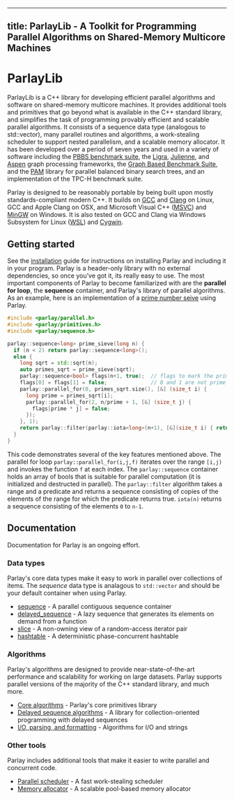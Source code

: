 
---
title: ParlayLib - A Toolkit for Programming Parallel Algorithms on Shared-Memory Multicore Machines
---

# ParlayLib

ParlayLib is a C++ library for developing efficient parallel algorithms and software on shared-memory multicore machines. It provides additional tools and primitives that go beyond what is available in the C++ standard library, and simplifies the task of programming provably efficient and scalable parallel algorithms. It consists of a sequence data type (analogous to std::vector), many parallel routines and algorithms, a work-stealing scheduler to support nested parallelism, and a scalable memory allocator. It has been developed over a period of seven years and used in a variety of software including the [PBBS benchmark suite](http://www.cs.cmu.edu/~pbbs/benchmarks.html), the [Ligra](http://jshun.github.io/ligra/), [Julienne](https://dl.acm.org/doi/pdf/10.1145/3087556.3087580), and [Aspen](https://github.com/ldhulipala/aspen) graph processing frameworks, the [Graph Based Benchmark Suite](https://github.com/ParAlg/gbbs), and the [PAM](https://cmuparlay.github.io/PAMWeb/) library for parallel balanced binary search trees, and an implementation of the TPC-H benchmark suite.

Parlay is designed to be reasonably portable by being built upon mostly standards-compliant modern C++. It builds on [GCC](https://gcc.gnu.org/) and [Clang](https://clang.llvm.org/) on Linux, GCC and Apple Clang on OSX, and Microsoft Visual C++ ([MSVC](https://visualstudio.microsoft.com/vs/)) and [MinGW](http://www.mingw.org/) on Windows. It is also tested on GCC and Clang via Windows Subsystem for Linux ([WSL](https://docs.microsoft.com/en-us/windows/wsl/about)) and [Cygwin](https://www.cygwin.com/).

## Getting started

See the [installation](./installation.md) guide for instructions on installing Parlay and including it in your program. Parlay is a header-only library with no external dependencies, so once you've got it, its really easy to use. The most important components of Parlay to become familiarized with are the **parallel for loop**, the **sequence** container, and Parlay's library of parallel algorithms. As an example, here is an implementation of a [prime number seive](https://en.wikipedia.org/wiki/Sieve_of_Eratosthenes) using Parlay.

```c++
#include <parlay/parallel.h>
#include <parlay/primitives.h>
#include <parlay/sequence.h>

parlay::sequence<long> prime_sieve(long n) {
  if (n < 2) return parlay::sequence<long>();
  else {
    long sqrt = std::sqrt(n);
    auto primes_sqrt = prime_sieve(sqrt);
    parlay::sequence<bool> flags(n+1, true);  // flags to mark the primes
    flags[0] = flags[1] = false;              // 0 and 1 are not prime
    parlay::parallel_for(0, primes_sqrt.size(), [&] (size_t i) {
      long prime = primes_sqrt[i];
      parlay::parallel_for(2, n/prime + 1, [&] (size_t j) {
        flags[prime * j] = false;
      });
    }, 1);
    return parlay::filter(parlay::iota<long>(n+1), [&](size_t i) { return flags[i]; });
  }
}
```

This code demonstrates several of the key features mentioned above. The parallel for loop `parlay::parallel_for(i,j,f)` iterates over the range `[i,j)` and invokes the function `f` at each index. The `parlay::sequence` container holds an array of bools that is suitable for parallel computation (it is initialized and destructed in parallel). The `parlay::filter` algorithm takes a range and a predicate and returns a sequence consisting of copies of the elements of the range for which the predicate returns true. `iota(n)` returns a sequence consisting of the elements `0` to `n-1`.

## Documentation

Documentation for Parlay is an ongoing effort.

### Data types

Parlay's core data types make it easy to work in parallel over collections of items. The *sequence* data type is analagous to `std::vector` and should be your default container when using Parlay.

* [sequence](./datatypes/sequence.md) - A parallel contiguous sequence container
* [delayed_sequence](./datatypes/delayed_sequence.md) - A lazy sequence that generates its elements on demand from a function
* [slice](./datatypes/slice.md) - A non-owning view of a random-access iterator pair
* [hashtable](./datatypes/hashtable.md) - A deterministic phase-concurrent hashtable

### Algorithms

Parlay's algorithms are designed to provide near-state-of-the-art performance and scalability for working on large datasets. Parlay supports parallel versions of the majority of the C++ standard library, and much more.

* [Core algorithms](./algorithms/primitives.md) - Parlay's core primitives library
* [Delayed sequence algorithms](./algorithms/delayed.md) - A library for collection-oriented programming with delayed sequences
* [I/O, parsing, and formatting](./algorithms/io.md) - Algorithms for I/O and strings

### Other tools

Parlay includes additional tools that make it easier to write parallel and concurrent code.

* [Parallel scheduler](./other/scheduler.md) - A fast work-stealing scheduler
* [Memory allocator](./other/allocator.md) - A scalable pool-based memory allocator


